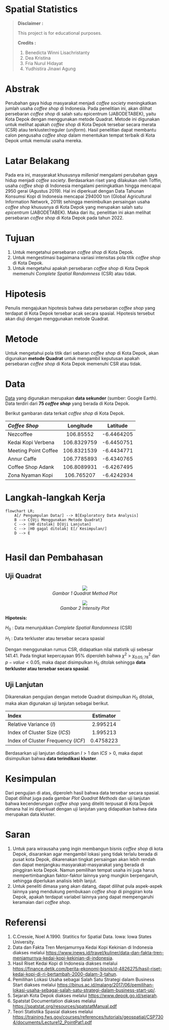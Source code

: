 # Spatial Statistics


> **Disclaimer :**
>
> This project is for educational purposes.
>
> **Credits :**
> 1. Benedicta Winni Lisachristanty
> 2. Dea Kristina
> 3. Fria Nurul Hidayat
> 4. Yudhistira Jinawi Agung

# Abstrak
Perubahan gaya hidup masyarakat menjadi *coffee society* meningkatkan jumlah usaha *coffee shop* di Indonesia. Pada penelitian ini, akan dilihat persebaran *coffee shop* di salah satu epicentrum (JABODETABEK), yaitu Kota Depok dengan menggunakan metode Quadrat. Metode ini digunakan untuk melihat apakah *coffee shop* di Kota Depok tersebar secara merata (CSR) atau terkluster/reguler (*uniform*). Hasil penelitian dapat membantu calon pengusaha *coffee shop* dalam menentukan tempat terbaik di Kota Depok untuk memulai usaha mereka.

# Latar Belakang
Pada era ini, masyarakat khususnya *millenial* mengalami perubahan gaya hidup menjadi *coffee society*. Berdasarkan riset yang dilakukan oleh Toffin, usaha *coffee shop* di Indonesia mengalami peningkatkan hingga mencapai 2950 gerai (Agustus 2019). Hal ini diperkuat dengan Data Tahunan Konsumsi Kopi di Indonesia mencapai 294000 ton (Global Agricultural Information Network, 2019) sehingga menimbulkan persaingan usaha *coffee shop* khususnya di Kota Depok yang merupakan salah satu *epicentrum* (JABODETABEK). Maka dari itu, penelitian ini akan melihat persebaran *coffee shop* di Kota Depok pada tahun 2022.

# Tujuan
1. Untuk mengetahui persebaran *coffee shop* di Kota Depok.
2. Untuk mengestimasi bagaimana variasi intensitas pola titik *coffee shop* di Kota Depok.
3. Untuk mengetahui apakah persebaran *coffee shop* di Kota Depok memenuhi *Complete Spatial Randomness* (CSR) atau tidak.

# Hipotesis
Penulis mengajukan hipotesis bahwa data persebaran *coffee shop* yang terdapat di Kota Depok tersebar acak secara spasial. Hipotesis tersebut akan diuji dengan menggunakan metode Quadrat.

# Metode
Untuk mengetahui pola titik dari sebaran *coffee shop* di Kota Depok, akan digunakan **metode Quadrat** untuk mengambil keputusan apakah persebaran *coffee shop* di Kota Depok memenuhi CSR atau tidak.

# Data
[Data](https://github.com/frianlh/SpatialStatistics-Project/blob/d0766f4c0466ad9ca2d2620057a0dadfa4629c1c/Coffee%20Shop%20di%20Kota%20Depok.csv) yang digunakan merupakan **data sekunder** (sumber: Google Earth). Data terdiri dari **75 *coffee shop*** yang berada di Kota Depok.

Berikut gambaran data terkait *coffee shop* di Kota Depok.

| *Coffee Shop* | Longitude | Latitude |
| :--- | :---: | :---: |
| Nezcoffee | 106.85552 | -6.4464205 |
| Kedai Kopi Verbena | 106.8329759 | -6.4450751 |
| Meeting Point Coffee | 106.8321539 | -6.4434771 |
| Annur Caffe | 106.7785893 | -6.4340765 |
| Coffee Shop Adank | 106.8089931 | -6.4267495 |
| Zona Nyaman Kopi | 106.765207 | -6.4242934 |

# Langkah-langkah Kerja
```mermaid
flowchart LR;
    A[/ Pengumpulan Data/] --> B[Exploratory Data Analysis]
    B --> C{Uji Menggunakan Metode Quadrat}
    C --> |H0 ditolak| D[Uji Lanjutan]
    C --> |H0 gagal ditolak| E[/ Kesimpulan/]
    D --> E
    
```

# Hasil dan Pembahasan
## Uji Quadrat
<p align="center">
  <img src="https://github.com/frianlh/SpatialStatistics-Project/blob/d0766f4c0466ad9ca2d2620057a0dadfa4629c1c/Assest/Quadrat%20Method%20Plot.png">
  <br>
  <i>Gambar 1 Quadrat Method Plot</i>
</p>

<p align="center">
  <img src="https://github.com/frianlh/SpatialStatistics-Project/blob/d0766f4c0466ad9ca2d2620057a0dadfa4629c1c/Assest/Intensity%20Plot.png">
  <br>
  <i>Gambar 2 Intensity Plot</i>
</p>

**Hipotesis:**

$H_0$ : Data menunjukkan *Complete Spatial Randomness* (CSR)

$H_1$ : Data terkluster atau tersebar secara spasial

Dengan menggunakan rumus CSR, didapatkan nilai statistik uji sebesar 141.41. Pada tingkat kepercayaan 95% diperoleh bahwa $\chi ^{2}$ > $\chi ^{2}_{0.05; 78}$ dan $p-value < 0.05$, maka dapat disimpulkan $H_0$ ditolak sehingga **data terkluster atau tersebar secara spasial**.

## Uji Lanjutan
Dikarenakan pengujian dengan metode Quadrat disimpulkan $H_0$ ditolak, maka akan digunakan uji lanjutan sebagai berikut.

| Index | Estimator |
| :--- | :---: |
| Relative Variance $(I)$ | 2.995214 |
| Index of Cluster Size $(ICS)$ | 1.995213 |
| Index of Cluster Frequency $(ICF)$ | 0.4758223 |

Berdasarkan uji lanjutan didapatkan $I>1$ dan $ICS>0$, maka dapat disimpulkan bahwa **data terindikasi kluster**.

# Kesimpulan
Dari pengujian di atas, diperoleh hasil bahwa data tersebar secara spasial. Dapat dilihat juga pada gambar *Plot Quadrat Methods* dan uji lanjutan bahwa kecenderungan *coffee shop* yang diteliti terpusat di Kota Depok dimana hal ini diperkuat dengan uji lanjutan yang didapatkan bahwa data merupakan data kluster.

# Saran
1. Untuk para wirausaha yang ingin membangun bisnis *coffee shop* di kota Depok, disarankan agar mengambil lokasi yang tidak terlalu berada di pusat kota Depok, dikarenakan tingkat persaingan akan lebih rendah dan dapat menjangkau masyarakat-masyarakat yang berada di pinggiran kota Depok. Namun pemilihan tempat usaha ini juga harus mempertimbangkan faktor-faktor lainnya yang mungkin berpengaruh, sehingga diperlukan analisis lebih lanjut.
2. Untuk peneliti dimasa yang akan datang, dapat dilihat pula aspek-aspek lainnya yang mendukung pembukaan *coffee shop* di pinggiran kota Depok, apakah terdapat variabel lainnya yang dapat mempengaruhi keramaian dari *coffee shop*.

# Referensi
1. C.Cressie, Noel A.1990. Statitics for Spatial Data. Iowa: Iowa States University.
2. Data dan Fakta Tren Menjamurnya Kedai Kopi Kekinian di Indonesia diakses melalui https://www.inews.id/travel/kuliner/data-dan-fakta-tren-menjamurnya-kedai-kopi-kekinian-di-indonesia.
3. Hasil Riset Kedai Kopi di Indonesia diakses melalui https://finance.detik.com/berita-ekonomi-bisnis/d-4826275/hasil-riset-kedai-kopi-di-ri-bertambah-2000-dalam-3-tahun.
4. Pemilihan Lokasi Usaha sebagai Salah Satu Strategi dalam Business Start diakses melalui https://binus.ac.id/malang/2017/06/pemilihan-lokasi-usaha-sebagai-salah-satu-strategi-dalam-business-start-up/.
5. Sejarah Kota Depok diakses melalui https://www.depok.go.id/sejarah.
6. Spatstat Documentation diakses melalui https://spatstat.org/resources/spatstatManual.pdf
7. Teori Statistika Spasial diakses melalui https://training.fws.gov/courses/references/tutorials/geospatial/CSP7304/documents/Lecture12_PointPat1.pdf
